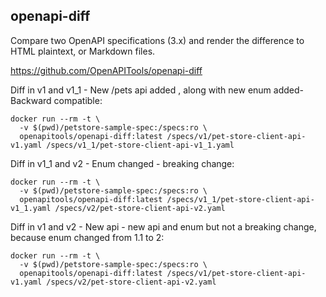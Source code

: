 ## openapi-diff

Compare two OpenAPI specifications (3.x) and render the difference to HTML plaintext, or Markdown files.

https://github.com/OpenAPITools/openapi-diff

Diff in v1 and v1_1 - New /pets api added , along with new enum added- Backward compatible:
```
docker run --rm -t \
  -v $(pwd)/petstore-sample-spec:/specs:ro \
  openapitools/openapi-diff:latest /specs/v1/pet-store-client-api-v1.yaml /specs/v1_1/pet-store-client-api-v1_1.yaml
```
Diff in v1_1 and v2 - Enum changed - breaking change:
```
docker run --rm -t \
  -v $(pwd)/petstore-sample-spec:/specs:ro \
  openapitools/openapi-diff:latest /specs/v1_1/pet-store-client-api-v1_1.yaml /specs/v2/pet-store-client-api-v2.yaml
```

Diff in v1 and v2 - New api  - new api and enum but not a breaking change, because enum changed from 1.1 to 2:

```
docker run --rm -t \
  -v $(pwd)/petstore-sample-spec:/specs:ro \
  openapitools/openapi-diff:latest /specs/v1/pet-store-client-api-v1.yaml /specs/v2/pet-store-client-api-v2.yaml
```